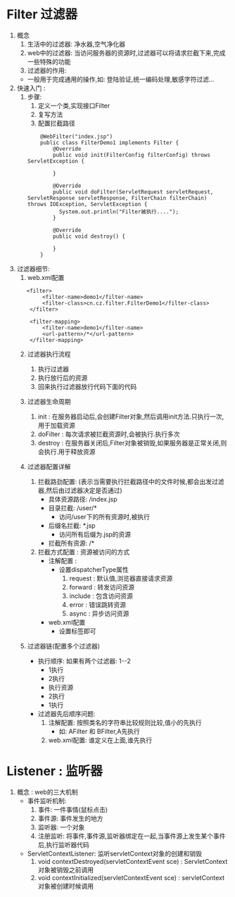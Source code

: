# Filter 过滤器
1. 概念
    1. 生活中的过滤器: 净水器,空气净化器
    2. web中的过滤器: 当访问服务器的资源时,过滤器可以将请求拦截下来,完成一些特殊的功能
    3. 过滤器的作用:
    * 一般用于完成通用的操作,如: 登陆验证,统一编码处理,敏感字符过滤...
2. 快速入门 :
    1. 步骤: 
        1. 定义一个类,实现接口Filter
        2. 复写方法
        3. 配置拦截路径
        ```text
            @WebFilter("index.jsp")
            public class FilterDemo1 implements Filter {
                @Override
                public void init(FilterConfig filterConfig) throws ServletException {
                
                }
                
                @Override
                public void doFilter(ServletRequest servletRequest, ServletResponse servletResponse, FilterChain filterChain) throws IOException, ServletException {
                  System.out.println("Filter被执行....");
                }
                
                @Override
                public void destroy() {
                
                }
            }
        ```
3. 过滤器细节:
    1. web.xml配置
    ```text
       <filter>
            <filter-name>demo1</filter-name>
            <filter-class>cn.cz.filter.FilterDemo1</filter-class>
        </filter>
    
        <filter-mapping>
            <filter-name>demo1</filter-name>
            <url-pattern>/*</url-pattern>
        </filter-mapping>
    ```
    2. 过滤器执行流程
        1. 执行过滤器
        2. 执行放行后的资源
        3. 回来执行过滤器放行代码下面的代码
    3. 过滤器生命周期
        1. init : 在服务器启动后,会创建Filter对象,然后调用init方法.只执行一次,用于加载资源
        2. doFilter : 每次请求被拦截资源时,会被执行.执行多次
        3. destroy : 在服务器关闭后,Filter对象被销毁,如果服务器是正常关闭,则会执行.用于释放资源
    4. 过滤器配置详解
        1. 拦截路劲配置: (表示当需要执行拦截路径中的文件时候,都会出发过滤器,然后由过滤器决定是否通过)
            * 具体资源路径: /index.jsp
            * 目录拦截: /user/*    
                * 访问/user下的所有资源时,被执行
            * 后缀名拦截: *.jsp
                * 访问所有后缀为.jsp的资源
            * 拦截所有资源: /*
        2. 拦截方式配置 : 资源被访问的方式
            * 注解配置 :
                * 设置dispatcherType属性
                    1. request : 默认值,浏览器直接请求资源
                    2. forward : 转发访问资源
                    3. include : 包含访问资源
                    4. error : 错误跳转资源
                    5. async : 异步访问资源
            * web.xml配置
                * 设置<dispatcher></dispatcher>标签即可
    
    5. 过滤器链(配置多个过滤器)
        * 执行顺序: 如果有两个过滤器: 1--2
            * 1执行
            * 2执行
            * 执行资源
            * 2执行
            * 1执行
        * 过滤器先后顺序问题:
            1. 注解配置: 按照类名的字符串比较规则比较,值小的先执行
                * 如: AFilter 和 BFilter,A先执行
            2. web.xml配置: 谁定义在上面,谁先执行
            
# Listener : 监听器
1. 概念 : web的三大机制
    * 事件监听机制:
        1. 事件: 一件事情(鼠标点击)
        2. 事件源: 事件发生的地方
        3. 监听器: 一个对象
        4. 注册监听: 将事件,事件源,监听器绑定在一起,当事件源上发生某个事件后,执行监听器代码
    * ServletContextListener: 监听servletContext对象的创建和销毁
        1. void contextDestroyed(servletContextEvent sce) : ServletContext对象被销毁之前调用
        2. void contextInitialized(servletContextEvent sce) : servletContext对象被创建时候调用
